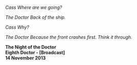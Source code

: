 _Cass_ _Where are we going?_

_The Doctor_ _Back of the ship._

_Cass_ _Why?_

_The Doctor_ _Because the front crashes first. Think it through._

**The Night of the Doctor  
Eighth Doctor - [Broadcast]  
14 November 2013**
